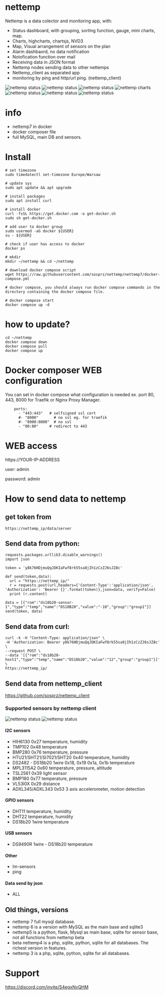 # nettemp

Nettemp is a data colector and monitoring app, with:
* Status dashboard, with grouping, sorting function, gauge, mini charts, map.
* Charts, highcharts, chartsjs, NVD3
* Map, Visual arrangement of sensors on the plan
* Alarm dashbaord, no data notification
* Notofication function over mail
* Receiving data in JSON format 
* Nettemp nodes sending data to other nettemps
* Nettemp_client as separated app
* monitoring by ping and http/url ping. (nettemp_client)


![nettemp status](https://github.com/sosprz/nettemp/raw/nettemp7/img/nettemp-status.png)
![nettemp status](https://github.com/sosprz/nettemp/raw/nettemp7/img/nettemp-status2.png)
![nettemp status](https://github.com/sosprz/nettemp/raw/nettemp7/img/nettemp-status3.png)
![nettemp charts](https://github.com/sosprz/nettemp/raw/nettemp7/img/nettemp-charts.png)
![nettemp status](https://github.com/sosprz/nettemp/raw/nettemp7/img/nettemp-map.png)
![nettemp status](https://github.com/sosprz/nettemp/raw/nettemp7/img/nettemp-alarms.png)
![nettemp status](https://github.com/sosprz/nettemp/raw/nettemp7/img/nettemp-settings.png)

# info

- nettemp7 in docker
- docker composer file
- full MySQL, main DB and sensors.


# Install

```
# set timezone
sudo timedatectl set-timezone Europe/Warsaw

# update sys
sudo apt update && apt upgrade

# install packages
sudo apt install curl

# install docker
curl -fsSL https://get.docker.com -o get-docker.sh
sudo sh get-docker.sh

# add user to docker group
sudo usermod -aG docker ${USER}
su - ${USER}

# check if user has access to docker
docker ps

# mkdir 
mkdir ~/nettemp && cd ~/nettemp

# download docker compose script
wget https://raw.githubusercontent.com/sosprz/nettemp/nettemp7/docker-compose.yml

# docker compose, you should always run docker compose commands in the directory containing the docker compose file.

# docker compose start
docker compose up -d
```


# how to update?

```
cd ~/nettemp
docker compose down
docker compose pull
docker compose up
```

# Docker composer WEB configuration
You can set in docker compose what configuration is needed ex. port 80, 443, 8000 for Traefik or Nginx Proxy Manager.

```
    ports:
      - "443:443"   # selfsigned ssl cert
      #- "8000"       # no ssl eg. for traefik
      #- "8000:8000"  # no ssl
      - "80:80"     # redirect to 443
```

# WEB access 
https://YOUR-IP-ADDRESS

user: admin

password: admin

# How to send data to nettemp

## get token from 
```
https://nettemp_ip/data/server
```

## Send data from python:
```
requests.packages.urllib3.disable_warnings() 
import json

token = 'y8k76HDjmuQqJDKIaFwf8rk55sa8jIh1zCzZJ6sJZ8c'

def send(token,data):
  url = "https://nettemp_ip/"
  r = requests.post(url,headers={'Content-Type':'application/json', 'Authorization': 'Bearer {}'.format(token)},json=data, verify=False)
  print (r.content)

data = [{"rom":"ds18b20-sensor-1","type":"temp","name":"DS18B20","value":"-10","group":"group1"}]
send(token, data)
```

## Send data from curl:
```
curl -k -H "Content-Type: application/json" \
-H 'Authorization: Bearer y8k76HDjmuQqJDKIaFwf8rk55sa8jIh1zCzZJ6sJZ8c' \
--request POST \
--data '[{"rom":"ds18b20-host1","type":"temp","name":"DS18b20","value":"12","group":"group1"}]' \
https://nettemp_ip/
```

## Send data from nettemp_client

https://github.com/sosprz/nettemp_client


### Supported sensors by nettemp client

![nettemp status](https://github.com/sosprz/nettemp/raw/nettemp7/img/nettemp-raspi.jpg)
![nettemp status](https://github.com/sosprz/nettemp/raw/nettemp7/img/nettemp-sensors1.jpg)

#### I2C sensors
* HIH6130 0x27 temperature, humidity
* TMP102 0x48 temperature
* BMP280 0x76 temperature, pressure
* HTU21/SHT21/SI7021/SHT20 0x40 temperature, humidity
* DS2482 - DS18b20 1wire  0x18, 0x19 0x1a, 0x1b temperature
* MPL3115A2 0x60 temperature, pressure, altitude
* TSL2561 0x39 light sensor
* BMP180 0x77 temperature, pressure
* VL53l0X 0x29 distance
* ADXL345/ADXL343 0x53 3 axis accelerometer, motion detection 

#### GPIO sensors
* DHT11 temperature, humidity 
* DHT22 temperature, humidity 
* DS18b20 1wire temperature 

#### USB sensors
* DS9490R 1wire - DS18b20 temperature

#### Other 
* lm-sensors
* ping

#### Data send by json
* ALL


## Old things, versions

* nettemp 7 full mysql database.
* nettemp 6 is a version with MySQL as the main base and sqlite3
* nettemp5 is a python, flask, Mysql as main base, sqlite for sensor base, not all functions from nettemp beta
* beta nettemp4 is a php, sqlite, python, sqlite for all databases. The richest version in features.
* nettemp 3 is a php, sqlite, python, sqlite for all databases.

# Support

https://discord.com/invite/S4egxNvQHM